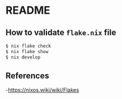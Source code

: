 # README

## How to validate `flake.nix` file

``` bash
$ nix flake check
$ nix flake show
$ nix develop
```

## References

-<https://nixos.wiki/wiki/Flakes>
